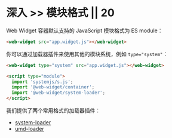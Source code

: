 # 深入 >> 模块格式 || 20

Web Widget 容器默认支持的 JavaScript 模块格式为 ES module：

```html
<web-widget src="app.widget.js"></web-widget>
```

你可以通过加载器插件来使用其他的模块系统，例如 `type="system"`：

```html
<web-widget type="system" src="app.widget.js"></web-widget>

<script type="module">
  import 'systemjs/s.js';
  import '@web-widget/container';
  import '@web-widget/system-loader';
</script>
```

我们提供了两个常用格式的加载器插件：

- [system-loader](../../docs/container/plugins/system-loader.md)
- [umd-loader](../../docs/container/plugins/umd-loader.md)
